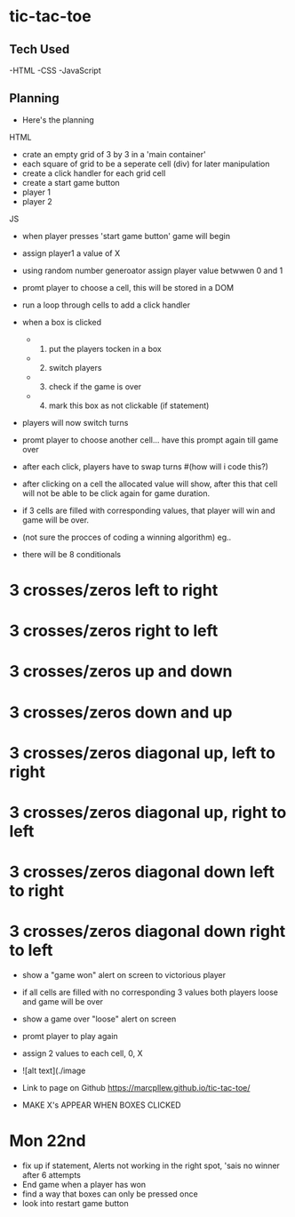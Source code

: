 # tic-tac-toe

## Tech Used

-HTML
-CSS
-JavaScript

## Planning

-   Here's the planning

HTML

-   crate an empty grid of 3 by 3 in a 'main container'
-   each square of grid to be a seperate cell (div) for later manipulation
-   create a click handler for each grid cell
-   create a start game button
-   player 1
-   player 2

JS

-   when player presses 'start game button' game will begin

-   assign player1 a value of X
-   using random number generoator assign player value betwwen 0 and 1
-   promt player to choose a cell, this will be stored in a DOM
-   run a loop through cells to add a click handler
-   when a box is clicked
    -   1. put the players tocken in a box
    -   2. switch players
    -   3. check if the game is over
    -   4. mark this box as not clickable (if statement)
-   players will now switch turns
-   promt player to choose another cell... have this prompt again till game over
-   after each click, players have to swap turns #(how will i code this?)
-   after clicking on a cell the allocated value will show, after this that cell will not be able to be click again for game duration.
-   if 3 cells are filled with corresponding values, that player will win and game will be over.

-   (not sure the procces of coding a winning algorithm) eg..
-   there will be 8 conditionals

# 3 crosses/zeros left to right

# 3 crosses/zeros right to left

# 3 crosses/zeros up and down

# 3 crosses/zeros down and up

# 3 crosses/zeros diagonal up, left to right

# 3 crosses/zeros diagonal up, right to left

# 3 crosses/zeros diagonal down left to right

# 3 crosses/zeros diagonal down right to left

-   show a "game won" alert on screen to victorious player
-   if all cells are filled with no corresponding 3 values both players loose and game will be over
-   show a game over "loose" alert on screen
-   promt player to play again

-   assign 2 values to each cell, 0, X

-   ![alt text](./image
-   Link to page on Github https://marcpllew.github.io/tic-tac-toe/

-   MAKE X's APPEAR WHEN BOXES CLICKED

# Mon 22nd

-   fix up if statement, Alerts not working in the right spot, 'sais no winner after 6 attempts
-   End game when a player has won
-   find a way that boxes can only be pressed once
-   look into restart game button
